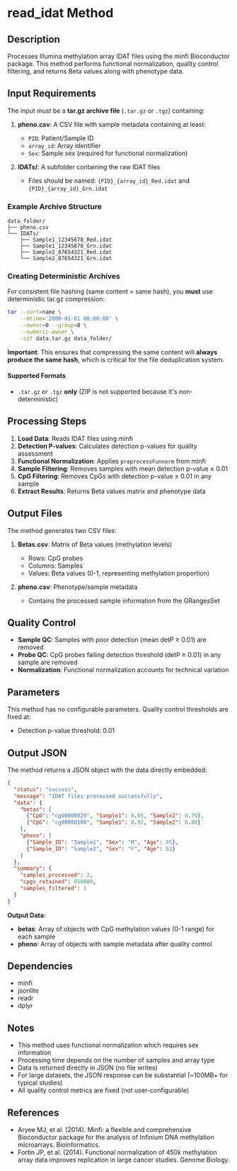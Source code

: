 # read_idat Method

## Description

Processes Illumina methylation array IDAT files using the minfi Bioconductor package. This method performs functional normalization, quality control filtering, and returns Beta values along with phenotype data.

## Input Requirements

The input must be a **tar.gz archive file** (`.tar.gz` or `.tgz`) containing:

1. **pheno.csv**: A CSV file with sample metadata containing at least:
   - `PID`: Patient/Sample ID
   - `array_id`: Array identifier
   - `Sex`: Sample sex (required for functional normalization)

2. **IDATs/**: A subfolder containing the raw IDAT files
   - Files should be named: `{PID}_{array_id}_Red.idat` and `{PID}_{array_id}_Grn.idat`

### Example Archive Structure
```
data_folder/
├── pheno.csv
└── IDATs/
    ├── Sample1_12345678_Red.idat
    ├── Sample1_12345678_Grn.idat
    ├── Sample2_87654321_Red.idat
    └── Sample2_87654321_Grn.idat
```

### Creating Deterministic Archives

For consistent file hashing (same content = same hash), you **must** use deterministic tar.gz compression:

```bash
tar --sort=name \
    --mtime='2000-01-01 00:00:00' \
    --owner=0 --group=0 \
    --numeric-owner \
    -czf data.tar.gz data_folder/
```

**Important**: This ensures that compressing the same content will **always produce the same hash**, which is critical for the file deduplication system.

#### Supported Formats
- `.tar.gz` or `.tgz` **only** (ZIP is not supported because it's non-deterministic)

## Processing Steps

1. **Load Data**: Reads IDAT files using minfi
2. **Detection P-values**: Calculates detection p-values for quality assessment
3. **Functional Normalization**: Applies `preprocessFunnorm` from minfi
4. **Sample Filtering**: Removes samples with mean detection p-value ≥ 0.01
5. **CpG Filtering**: Removes CpGs with detection p-value ≥ 0.01 in any sample
6. **Extract Results**: Returns Beta values matrix and phenotype data

## Output Files

The method generates two CSV files:

1. **Betas.csv**: Matrix of Beta values (methylation levels)
   - Rows: CpG probes
   - Columns: Samples
   - Values: Beta values (0-1, representing methylation proportion)

2. **pheno.csv**: Phenotype/sample metadata
   - Contains the processed sample information from the GRangesSet

## Quality Control

- **Sample QC**: Samples with poor detection (mean detP ≥ 0.01) are removed
- **Probe QC**: CpG probes failing detection threshold (detP ≥ 0.01) in any sample are removed
- **Normalization**: Functional normalization accounts for technical variation

## Parameters

This method has no configurable parameters. Quality control thresholds are fixed at:
- Detection p-value threshold: 0.01

## Output JSON

The method returns a JSON object with the data directly embedded:
```json
{
  "status": "success",
  "message": "IDAT files processed successfully",
  "data": {
    "betas": [
      {"CpG": "cg00000029", "Sample1": 0.85, "Sample2": 0.79},
      {"CpG": "cg00000108", "Sample1": 0.92, "Sample2": 0.88}
    ],
    "pheno": [
      {"Sample_ID": "Sample1", "Sex": "M", "Age": 45},
      {"Sample_ID": "Sample2", "Sex": "F", "Age": 52}
    ]
  },
  "summary": {
    "samples_processed": 2,
    "cpgs_retained": 850000,
    "samples_filtered": 1
  }
}
```

**Output Data:**
- **betas**: Array of objects with CpG methylation values (0-1 range) for each sample
- **pheno**: Array of objects with sample metadata after quality control

## Dependencies

- minfi
- jsonlite
- readr
- dplyr

## Notes

- This method uses functional normalization which requires sex information
- Processing time depends on the number of samples and array type
- Data is returned directly in JSON (no file writes)
- For large datasets, the JSON response can be substantial (~100MB+ for typical studies)
- All quality control metrics are fixed (not user-configurable)

## References

- Aryee MJ, et al. (2014). Minfi: a flexible and comprehensive Bioconductor package for the analysis of Infinium DNA methylation microarrays. Bioinformatics.
- Fortin JP, et al. (2014). Functional normalization of 450k methylation array data improves replication in large cancer studies. Genome Biology.

